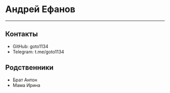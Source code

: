 Андрей Ефанов
=============

----

Контакты
--------

* GitHub: goto1134
* Telegram: t.me/goto1134


Родственники
------------

* Брат Антон
* Мама Ирина
